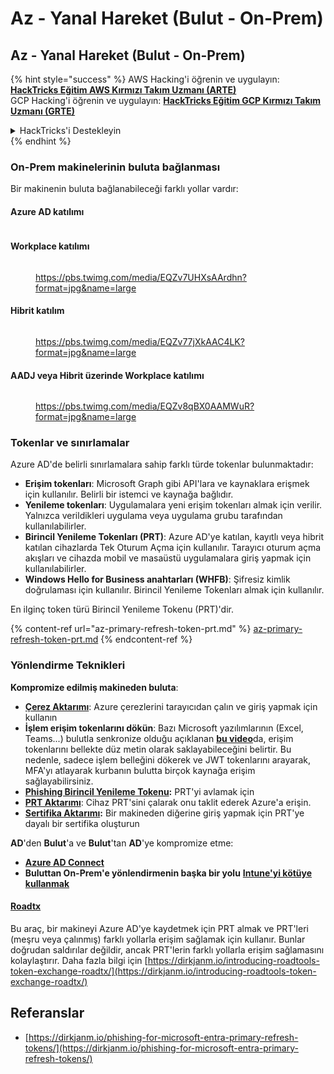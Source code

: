 # Az - Yanal Hareket (Bulut - On-Prem)

## Az - Yanal Hareket (Bulut - On-Prem)

{% hint style="success" %}
AWS Hacking'i öğrenin ve uygulayın: <img src="../../../.gitbook/assets/image.png" alt="" data-size="line">[**HackTricks Eğitim AWS Kırmızı Takım Uzmanı (ARTE)**](https://training.hacktricks.xyz/courses/arte)<img src="../../../.gitbook/assets/image.png" alt="" data-size="line">\
GCP Hacking'i öğrenin ve uygulayın: <img src="../../../.gitbook/assets/image (2).png" alt="" data-size="line">[**HackTricks Eğitim GCP Kırmızı Takım Uzmanı (GRTE)**<img src="../../../.gitbook/assets/image (2).png" alt="" data-size="line">](https://training.hacktricks.xyz/courses/grte)

<details>

<summary>HackTricks'i Destekleyin</summary>

* [**Abonelik planlarını**](https://github.com/sponsors/carlospolop) kontrol edin!
* 💬 [**Discord grubuna**](https://discord.gg/hRep4RUj7f) katılın veya [**telegram grubuna**](https://t.me/peass) katılın veya bizi **Twitter** 🐦 [**@hacktricks\_live**](https://twitter.com/hacktricks\_live)** takip edin.**
* **Hacking püf noktalarını paylaşarak** [**HackTricks**](https://github.com/carlospolop/hacktricks) ve [**HackTricks Cloud**](https://github.com/carlospolop/hacktricks-cloud) github depolarına PR gönderin.

</details>
{% endhint %}

### On-Prem makinelerinin buluta bağlanması

Bir makinenin buluta bağlanabileceği farklı yollar vardır:

#### Azure AD katılımı

<figure><img src="../../../.gitbook/assets/image (259).png" alt=""><figcaption></figcaption></figure>

#### Workplace katılımı

<figure><img src="../../../.gitbook/assets/image (222).png" alt=""><figcaption><p><a href="https://pbs.twimg.com/media/EQZv7UHXsAArdhn?format=jpg&#x26;name=large">https://pbs.twimg.com/media/EQZv7UHXsAArdhn?format=jpg&#x26;name=large</a></p></figcaption></figure>

#### Hibrit katılım

<figure><img src="../../../.gitbook/assets/image (178).png" alt=""><figcaption><p><a href="https://pbs.twimg.com/media/EQZv77jXkAAC4LK?format=jpg&#x26;name=large">https://pbs.twimg.com/media/EQZv77jXkAAC4LK?format=jpg&#x26;name=large</a></p></figcaption></figure>

#### AADJ veya Hibrit üzerinde Workplace katılımı

<figure><img src="../../../.gitbook/assets/image (252).png" alt=""><figcaption><p><a href="https://pbs.twimg.com/media/EQZv8qBX0AAMWuR?format=jpg&#x26;name=large">https://pbs.twimg.com/media/EQZv8qBX0AAMWuR?format=jpg&#x26;name=large</a></p></figcaption></figure>

### Tokenlar ve sınırlamalar <a href="#tokens-and-limitations" id="tokens-and-limitations"></a>

Azure AD'de belirli sınırlamalara sahip farklı türde tokenlar bulunmaktadır:

* **Erişim tokenları**: Microsoft Graph gibi API'lara ve kaynaklara erişmek için kullanılır. Belirli bir istemci ve kaynağa bağlıdır.
* **Yenileme tokenları**: Uygulamalara yeni erişim tokenları almak için verilir. Yalnızca verildikleri uygulama veya uygulama grubu tarafından kullanılabilirler.
* **Birincil Yenileme Tokenları (PRT)**: Azure AD'ye katılan, kayıtlı veya hibrit katılan cihazlarda Tek Oturum Açma için kullanılır. Tarayıcı oturum açma akışları ve cihazda mobil ve masaüstü uygulamalara giriş yapmak için kullanılabilirler.
* **Windows Hello for Business anahtarları (WHFB)**: Şifresiz kimlik doğrulaması için kullanılır. Birincil Yenileme Tokenları almak için kullanılır.

En ilginç token türü Birincil Yenileme Tokenu (PRT)'dir.

{% content-ref url="az-primary-refresh-token-prt.md" %}
[az-primary-refresh-token-prt.md](az-primary-refresh-token-prt.md)
{% endcontent-ref %}

### Yönlendirme Teknikleri

**Kompromize edilmiş makineden buluta**:

* [**Çerez Aktarımı**](az-pass-the-cookie.md): Azure çerezlerini tarayıcıdan çalın ve giriş yapmak için kullanın
* **İşlem erişim tokenlarını dökün**: Bazı Microsoft yazılımlarının (Excel, Teams...) bulutla senkronize olduğu açıklanan [**bu video**](https://www.youtube.com/watch?v=OHKZkXC4Duw)da, erişim tokenlarını bellekte düz metin olarak saklayabileceğini belirtir. Bu nedenle, sadece işlem belleğini dökerek ve JWT tokenlarını arayarak, MFA'yı atlayarak kurbanın bulutta birçok kaynağa erişim sağlayabilirsiniz.
* [**Phishing Birincil Yenileme Tokenu**](az-phishing-primary-refresh-token-microsoft-entra.md)**:** PRT'yi avlamak için
* [**PRT Aktarımı**](pass-the-prt.md): Cihaz PRT'sini çalarak onu taklit ederek Azure'a erişin.
* [**Sertifika Aktarımı**](az-pass-the-certificate.md)**:** Bir makineden diğerine giriş yapmak için PRT'ye dayalı bir sertifika oluşturun

**AD**'den **Bulut**'a ve **Bulut**'tan **AD**'ye kompromize etme:

* [**Azure AD Connect**](azure-ad-connect-hybrid-identity/)
* **Buluttan On-Prem'e yönlendirmenin başka bir yolu** [**Intune'yi kötüye kullanmak**](../az-services/intune.md)

#### [Roadtx](https://github.com/dirkjanm/ROADtools)

Bu araç, bir makineyi Azure AD'ye kaydetmek için PRT almak ve PRT'leri (meşru veya çalınmış) farklı yollarla erişim sağlamak için kullanır. Bunlar doğrudan saldırılar değildir, ancak PRT'lerin farklı yollarla erişim sağlamasını kolaylaştırır. Daha fazla bilgi için [https://dirkjanm.io/introducing-roadtools-token-exchange-roadtx/](https://dirkjanm.io/introducing-roadtools-token-exchange-roadtx/)

## Referanslar

* [https://dirkjanm.io/phishing-for-microsoft-entra-primary-refresh-tokens/](https://dirkjanm.io/phishing-for-microsoft-entra-primary-refresh-tokens/)
